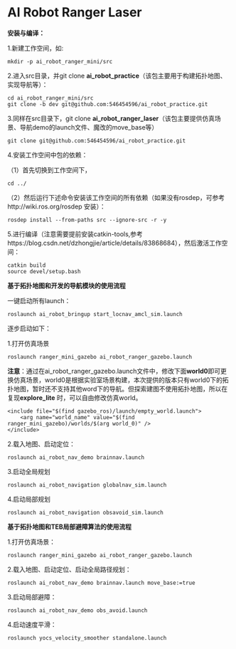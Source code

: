 # AI Robot Ranger Laser

**安装与编译：**

1.新建工作空间，如:

```
mkdir -p ai_robot_ranger_mini/src
```

2.进入src目录，并git clone **ai_robot_practice**（该包主要用于构建拓扑地图、实现导航等）：

```
cd ai_robot_ranger_mini/src
git clone -b dev git@github.com:546454596/ai_robot_practice.git
```

3.同样在src目录下，git clone **ai_robot_ranger_laser**（该包主要提供仿真场景、导航demo的launch文件、魔改的move_base等）

```
git clone git@github.com:546454596/ai_robot_practice.git
```

4.安装工作空间中包的依赖：

（1）首先切换到工作空间下，

```
cd ../
```

（2）然后运行下述命令安装该工作空间的所有依赖（如果没有rosdep，可参考http://wiki.ros.org/rosdep 安装）：

```
rosdep install --from-paths src --ignore-src -r -y
```

5.进行编译（注意需要提前安装catkin-tools,参考https://blog.csdn.net/dzhongjie/article/details/83868684），然后激活工作空间：

```
catkin build
source devel/setup.bash
```

**基于拓扑地图和开发的导航模块的使用流程**

一键启动所有launch：
```
roslaunch ai_robot_bringup start_locnav_amcl_sim.launch
```
逐步启动如下：

1.打开仿真场景

```
roslaunch ranger_mini_gazebo ai_robot_ranger_gazebo.launch
```

**注意**：通过在ai_robot_ranger_gazebo.launch文件中，修改下面**world0**即可更换仿真场景，world0是根据实验室场景构建，本次提供的版本只有world0下的拓扑地图，暂时还不支持其他word下的导航。但探索建图不使用拓扑地图，所以在复现**explore_lite** 时，可以自由修改仿真world。 
```
<include file="$(find gazebo_ros)/launch/empty_world.launch">
    <arg name="world_name" value="$(find ranger_mini_gazebo)/worlds/$(arg world_0)" />
</include>
```

2.载入地图、启动定位：

```
roslaunch ai_robot_nav_demo brainnav.launch 
```

3.启动全局规划

```
roslaunch ai_robot_navigation globalnav_sim.launch
```

4.启动局部规划

```
roslaunch ai_robot_navigation obsavoid_sim.launch
```

**基于拓扑地图和TEB局部避障算法的使用流程**

1.打开仿真场景：

```
roslaunch ranger_mini_gazebo ai_robot_ranger_gazebo.launch
```

2.载入地图、启动定位、启动全局路径规划：

```
roslaunch ai_robot_nav_demo brainnav.launch move_base:=true
```

3.启动局部避障：

```
roslaunch ai_robot_nav_demo obs_avoid.launch
```

4.启动速度平滑：

```
roslaunch yocs_velocity_smoother standalone.launch
```

